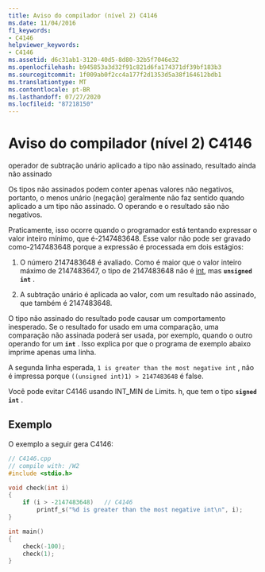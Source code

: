 ```yaml
---
title: Aviso do compilador (nível 2) C4146
ms.date: 11/04/2016
f1_keywords:
- C4146
helpviewer_keywords:
- C4146
ms.assetid: d6c31ab1-3120-40d5-8d80-32b5f7046e32
ms.openlocfilehash: b945853a3d32f91c821d6fa174371df39bf183b3
ms.sourcegitcommit: 1f009ab0f2cc4a177f2d1353d5a38f164612bdb1
ms.translationtype: MT
ms.contentlocale: pt-BR
ms.lasthandoff: 07/27/2020
ms.locfileid: "87218150"
---
```

# <a name="compiler-warning-level-2-c4146"></a>Aviso do compilador (nível 2) C4146

operador de subtração unário aplicado a tipo não assinado, resultado ainda não assinado

Os tipos não assinados podem conter apenas valores não negativos, portanto, o menos unário (negação) geralmente não faz sentido quando aplicado a um tipo não assinado. O operando e o resultado são não negativos.

Praticamente, isso ocorre quando o programador está tentando expressar o valor inteiro mínimo, que é-2147483648. Esse valor não pode ser gravado como-2147483648 porque a expressão é processada em dois estágios:

1. O número 2147483648 é avaliado. Como é maior que o valor inteiro máximo de 2147483647, o tipo de 2147483648 não é [int](../../c-language/integer-types.md), mas **`unsigned int`** .

1. A subtração unário é aplicada ao valor, com um resultado não assinado, que também é 2147483648.

O tipo não assinado do resultado pode causar um comportamento inesperado. Se o resultado for usado em uma comparação, uma comparação não assinada poderá ser usada, por exemplo, quando o outro operando for um **`int`** . Isso explica por que o programa de exemplo abaixo imprime apenas uma linha.

A segunda linha esperada, `1 is greater than the most negative int` , não é impressa porque `((unsigned int)1) > 2147483648` é false.

Você pode evitar C4146 usando INT_MIN de Limits. h, que tem o tipo **`signed int`** .

## <a name="example"></a>Exemplo

O exemplo a seguir gera C4146:

```cpp
// C4146.cpp
// compile with: /W2
#include <stdio.h>

void check(int i)
{
    if (i > -2147483648)   // C4146
        printf_s("%d is greater than the most negative int\n", i);
}

int main()
{
    check(-100);
    check(1);
}
```
